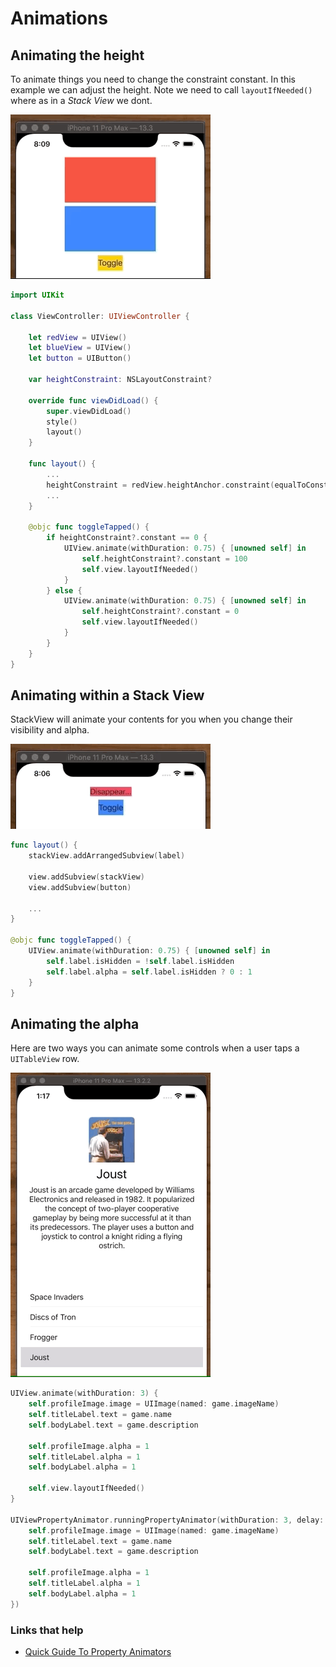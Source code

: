 # Animations

## Animating the height

To animate things you need to change the constraint constant. In this example we can adjust the height. Note we need to call `layoutIfNeeded()` where as in a _Stack View_ we dont.

![](images/height.gif)

```swift
import UIKit

class ViewController: UIViewController {

    let redView = UIView()
    let blueView = UIView()
    let button = UIButton()
    
    var heightConstraint: NSLayoutConstraint?
    
    override func viewDidLoad() {
        super.viewDidLoad()
        style()
        layout()
    }
    
    func layout() {
    	...
        heightConstraint = redView.heightAnchor.constraint(equalToConstant: 100)
        ...
    }
    
    @objc func toggleTapped() {
        if heightConstraint?.constant == 0 {
            UIView.animate(withDuration: 0.75) { [unowned self] in
                self.heightConstraint?.constant = 100
                self.view.layoutIfNeeded()
            }
        } else {
            UIView.animate(withDuration: 0.75) { [unowned self] in
                self.heightConstraint?.constant = 0
                self.view.layoutIfNeeded()
            }
        }
    }
}
```


## Animating within a Stack View

StackView will animate your contents for you when you change their visibility and alpha.

![](images/stackView.gif)

```swift
func layout() {
    stackView.addArrangedSubview(label)
    
    view.addSubview(stackView)
    view.addSubview(button)
    
    ...
}
    
@objc func toggleTapped() {
    UIView.animate(withDuration: 0.75) { [unowned self] in
        self.label.isHidden = !self.label.isHidden
        self.label.alpha = self.label.isHidden ? 0 : 1
    }
}
```


## Animating the alpha

Here are two ways you can animate some controls when a user taps a `UITableView` row.

![](images/games-demo.gif)

```swift
UIView.animate(withDuration: 3) {
    self.profileImage.image = UIImage(named: game.imageName)
    self.titleLabel.text = game.name
    self.bodyLabel.text = game.description

    self.profileImage.alpha = 1
    self.titleLabel.alpha = 1
    self.bodyLabel.alpha = 1

    self.view.layoutIfNeeded()
}

UIViewPropertyAnimator.runningPropertyAnimator(withDuration: 3, delay: 0, options: [], animations: {
    self.profileImage.image = UIImage(named: game.imageName)
    self.titleLabel.text = game.name
    self.bodyLabel.text = game.description

    self.profileImage.alpha = 1
    self.titleLabel.alpha = 1
    self.bodyLabel.alpha = 1
})
```

### Links that help

- [Quick Guide To Property Animators](https://useyourloaf.com/blog/quick-guide-to-property-animators/)